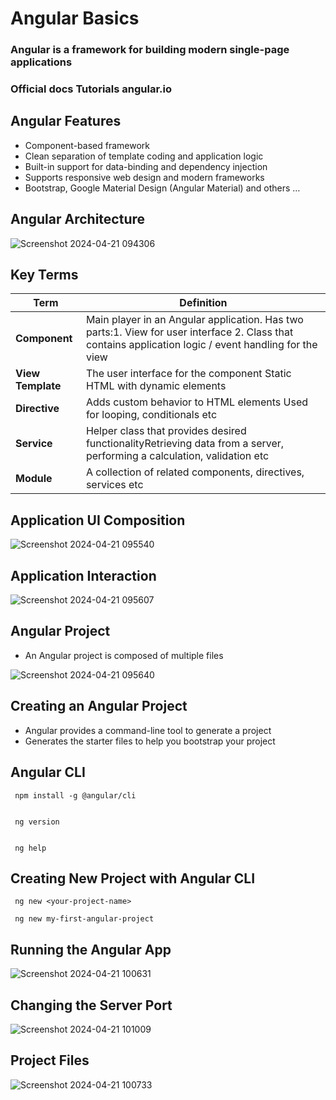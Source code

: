 # Angular Basics

### Angular is a framework for building modern single-page applications

### Official docs Tutorials angular.io

## Angular Features

- Component-based framework
- Clean separation of template coding and application logic
- Built-in support for data-binding and dependency injection
- Supports responsive web design and modern frameworks
- Bootstrap, Google Material Design (Angular Material) and others …

## Angular Architecture

![Screenshot 2024-04-21 094306](https://github.com/OmprakashOrnold/DailyNotes/assets/36263846/8a87d9bc-6aac-404b-9d81-05390d898236)

## Key Terms

| Term   | Definition |
|-----------------|-----------------|
| **Component**   | Main player in an Angular application. Has two parts:1. View for user interface 2. Class that contains application logic / event handling for the view   |
| **View Template**   | The user interface for the component Static HTML with dynamic elements   |
| **Directive**   | Adds custom behavior to HTML elements Used for looping, conditionals etc   |
| **Service**   | Helper class that provides desired functionalityRetrieving data from a server, performing a calculation, validation etc   |
| **Module**  | A collection of related components, directives, services etc  |

## Application UI Composition
![Screenshot 2024-04-21 095540](https://github.com/OmprakashOrnold/DailyNotes/assets/36263846/dfe7015f-3276-47b9-9777-8e6d84235f98)

## Application Interaction
![Screenshot 2024-04-21 095607](https://github.com/OmprakashOrnold/DailyNotes/assets/36263846/a45a1048-6152-49d6-a0de-7881bb387913)

## Angular Project

- An Angular project is composed of multiple files

![Screenshot 2024-04-21 095640](https://github.com/OmprakashOrnold/DailyNotes/assets/36263846/cab3462f-77ba-4f43-ae02-aade86f67511)

## Creating an Angular Project

- Angular provides a command-line tool to generate a project
- Generates the starter files to help you bootstrap your project

## Angular CLI

     npm install -g @angular/cli


     ng version


     ng help


## Creating New Project with Angular CLI

     ng new <your-project-name>

     ng new my-first-angular-project

## Running the Angular App
![Screenshot 2024-04-21 100631](https://github.com/OmprakashOrnold/DailyNotes/assets/36263846/506aecc5-a729-47b3-b65f-ad8e37b13338)

## Changing the Server Port
![Screenshot 2024-04-21 101009](https://github.com/OmprakashOrnold/DailyNotes/assets/36263846/9fa0260e-fb15-405c-b15e-1bb54a5e756e)
## Project Files
![Screenshot 2024-04-21 100733](https://github.com/OmprakashOrnold/DailyNotes/assets/36263846/4e84a89e-9437-4b0f-8c5f-da90f0f1a418)
